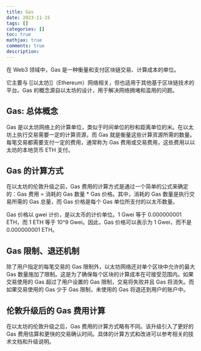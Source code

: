 ```yaml
---
title: Gas
date: 2023-11-15
tags: []
categories: []
toc: true
mathjax: true
comments: true
description: 
---
```


在 Web3 领域中，Gas 是一种衡量和支付区块链交易、计算成本的单位。

它主要与 [[以太坊]]（Ethereum）网络相关，但也适用于其他基于区块链技术的平台。Gas 的概念源自以太坊的设计，用于解决网络拥堵和滥用的问题。

## Gas: 总体概念

Gas 是以太坊网络上的计算单位，类似于时间单位的秒和距离单位的米。在以太坊上执行交易需要一定的计算资源，而 Gas 就是衡量这些计算资源所需的数量。每笔交易都需要支付一定的费用，通常称为 Gas 费用或交易费用，这些费用以以太坊的本地货币 ETH 支付。

## Gas 的计算方式

在以太坊的伦敦升级之前，Gas 费用的计算方式是通过一个简单的公式来确定的：Gas 费用 = 消耗的 Gas 数量 * Gas 价格。其中，消耗的 Gas 数量是执行交易所需的 Gas 总量，而 Gas 价格是每个 Gas 单位所支付的以太币数量。

Gas 价格以 gwei 计价，是以太币的计价单位。1 Gwei 等于 0.000000001 ETH，而 1 ETH 等于 10^9 Gwei。因此，Gas 价格可以表示为 1 Gwei，而不是 0.000000001 ETH。

## Gas 限制、退还机制

除了用户指定的每笔交易的 Gas 限制外，以太坊网络还对单个区块中允许的最大 Gas 数量施加了限制。这是为了确保每个区块的计算成本在可接受范围内。如果交易使用的 Gas 超过了用户设置的 Gas 限制，交易将失败并且 Gas 将消失。而如果交易使用的 Gas 少于 Gas 限制，未使用的 Gas 将退还到用户的账户中。

## 伦敦升级后的 Gas 费用计算

在以太坊的伦敦升级之后，Gas 费用的计算方式略有不同。该升级引入了更好的 Gas 费用估算和更快的交易确认时间。具体的计算方式和改进可以参考相关的技术文档和升级说明。
